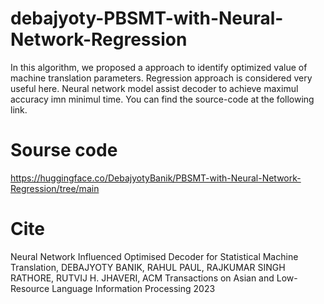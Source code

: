 # debajyoty-PBSMT-with-Neural-Network-Regression

In this algorithm, we proposed a approach to identify optimized value of machine translation parameters. Regression approach is considered very useful here. Neural network model assist decoder to achieve maximul accuracy imn minimul time. You can find the source-code at the following link. 

# Sourse code

https://huggingface.co/DebajyotyBanik/PBSMT-with-Neural-Network-Regression/tree/main

# Cite

Neural Network Influenced Optimised Decoder for Statistical Machine Translation, DEBAJYOTY BANIK, RAHUL PAUL, RAJKUMAR SINGH RATHORE, RUTVIJ H. JHAVERI, ACM Transactions on Asian and Low-Resource Language Information Processing 2023
